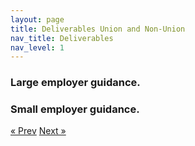 ```yaml
---
layout: page
title: Deliverables Union and Non-Union
nav_title: Deliverables
nav_level: 1
---
```


###  Large employer guidance.

###  Small employer guidance.



<!-- Pagination -->
<div class="pagination">
  <a class="pagination-item older" href="{{ site.baseurl }}/04-Pay-Equity-Task-Force">&laquo; Prev</a>
  <a class="pagination-item newer" href="{{ site.baseurl }}/06-Looking-Ahead">Next &raquo;</a>
</div>
